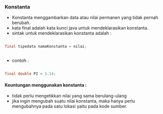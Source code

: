### Konstanta

- Konstanta menggambarkan data atau nilai permanen yang tidak pernah berubah.
- kata final adalah kata kunci java untuk mendeklarasikan konstanta.
- sintak untuk mendeklarasikan konstanta adalah :

```java

final tipedata namaKonstanta = nilai;
 
```

- contoh :

```java

final double PI = 3.14;

```

#### Keuntungan menggunakan konstanta :

- tidak perlu mengetikkan nilai yang sama berulang-ulang
- jika ingin mengubah suatu nilai konstanta, maka hanya perlu mengubahnya pada satu lokasi yaitu pada kode sumber.
